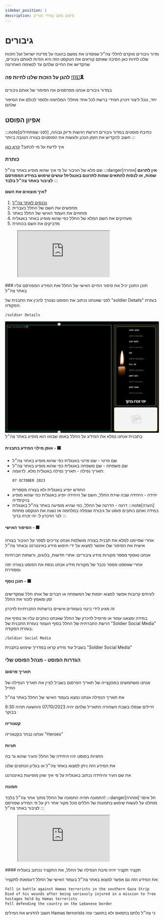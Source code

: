 ```yaml
---
sidebar_position: 1
description: פרסום פוסט במדור גיבורים 
---
```


# גיבורים
מדור גיבורים מוקדם לחללי צה״ל שמסרנו את נפשם בהגנה על מדינת ישראל ועל הזכות שלנו לחיות כאן
הסיבה שאתם קוראים את הטקסט הזה היא הודות לאותם גיבורים, שהקדישו את החיים שלהם עד לנשימה האחרונה

### **להגן על הזכות שלנו לחיות פה** 🇮🇱🎗️

במדור גיבורים אנחנו מפרסמים את הסיפור של אותם גיבורים

יחד, נוכל ליצור זיכרון תמידי ברשת לכל אחד מחללי המלחמה ולספר לכולם את הסיפור שלהם

## אפיון הפוסט
:::note[לפני שמתחילים]
כתיבת פוסטים במדור גיבורים דורשת רגישות ודיוק גבוהה,
חשוב להקדיש את הזמן הנכון ולעשות את הפוסטים בצורה הטובה ביותר
:::

איך לדעת על מי לכתוב? [קרא כאן](/learn/app/task-heroes)
### כותרת
שם מלא של הגיבור על פי איך שהוא מופיע באתר צה״ל
:::danger[אזהרה]
**אין לתרגם שמות, או לנסות להתאים שמות לתרגום באנגלית! עושים שימוש במידע המפורסם לציבור באתר צה״ל בלבד**
:::

#### איך מוצאים את השם?
1. [נכנסים לאתר צה״ל](https://www.idf.il/%D7%A0%D7%95%D7%A4%D7%9C%D7%99%D7%9D/%D7%97%D7%9C%D7%9C%D7%99-%D7%94%D7%9E%D7%9C%D7%97%D7%9E%D7%94/)
2. מחפשים את השם של החלל בעברית
3. פותחים את העמוד האישי של החלל באתר
4. מעתיקים את השם המלא של החלל כפי שהוא מופיע באתר באנגלית
5. מדביקים את השם בכותרת
   
<figure className="media">
  <div data-oembed-url="https://www.wizardshot.com/embed/tutorials/10109-navigate-through-idf-website-to-access-personal-page">
    <div style={{ position: 'relative', height: 0, paddingBottom: '65%', pointerEvents: 'unset' }}>
      <iframe 
        src="https://www.wizardshot.com/embed/tutorials/10109-navigate-through-idf-website-to-access-personal-page" 
        style={{ position: 'absolute', width: '100%', height: '100%', top: 0, left: 0, border: 'none', borderRadius: '4px' }}
      ></iframe>
    </div>
  </div>
</figure>
### תוכן
התוכן יכיל את סיפור החיים האישי של החלל ואת המידע המפורסם עליו באתר צה״ל

לפני שאנחנו נכתוב את הפוסט נצטרך להכין את התבנית של "soldier Details" בעזרת הפקודה:
```
/soldier Details
```
![alt text](sol.png)
בתבנית אנחנו נמלא את המידע על החלל באופו שבואו הוא מופיע באתר צה״ל
#### אופן מילוי המידע בתבנית - 🟨
* שם פרטי - שם פרטי באנגלית כפי שהוא מופיע באתר צה״ל
* שם משפחה - שם משפחה באנגלית כפי שהוא מופיע באתר צה״ל
* תאריך נפילה - תאריך נפילה באנגלית מלא. 
    לדוגמה:
    ```
    07 OCTOBER 2023
    ```
    החודש יופיע באנגלית ולא בצורה מספרית
* יחידה - היחידה שבה שירת החלל, השם של היחידה יופיע באנגלית כפי שהוא מופיע בויקיפדיה 
* דרגה - הדרגה של החלל, כפי שהיא מופיעה באתר צה״ל באנגלית
:::note[הערה]
במידה ואתם כותבים פוסט על גיבורה שנפלה במלחמה אז נשנה את הטקסט מתחת לנר הזיכרון ל:
יהי זכרה ברוך
:::
#### הסיפור האישי - 🟩
אחרי שסיימנו למלא את תבנית בצורה מושלמת אנחנו צריכים לספר על הגיבור בצורה אישית
את הסיפור שלו אפשר למצוא על ידי חיפוש מידע באינטרנט ובאתר צה״ל

אנחנו נאסוף מספר מקורות מידע ציבוריים: אתרי חדשות, בלוגים, ורשתות חברתיות

אחרי שאספנו מספר נכבד של מקורות מידע אנחנו ננסח את הפוסט בצורה יפה ומסודרת

#### תוכן נוסף - 🟩

לעיתים קרובות אפשר למצוא יוזמות של המשפחה או חברים של אותו חלל שמקדישים זמן ומאמץ לזכור את החלל

זה מגיע לידי ביטוי בעמודים אישיים ברשתות החברתיות לזיכרון

במידה ומצאנו עמוד או פרופיל לזיכרון של החלל שאנחנו כותבים עליו אז נוסיף את הרשת החברתית של החלל בסוף העמוד
בעזרת התבנית של "Soldier Social Media" בעזרת הפקודה:
```
/Soldier Social Media
```
בשביל עוד מידע קראו במדריך שימוש בתבנית "Soldier Social Media"
### הגדרות הפוסט - מנהל הפוסט שלי
#### תאריך פרסום
אנחנו משתמשים בפונקצייה של תאריך הפרסום בשביל לציין את תאריך הנפילה של החייל 

את תאריך הנפילה אנחנו נמצא בעמוד האישי של החלל באתר צה״ל

חיילים שנפלו בשבת השחורה התאריל שלהם יהיה 07/10/2023 וההשעה תהיה 6:30 בבוקר
#### קטגוריה
אנחנו נבחר בקטגוריה "Heroes"
#### תגיות
התגיות בפוסט יהיו היחידה של החלל והעיר שהוא גר בה

את המידע הזה ניתן למצוא באתר צה״ל או בגליון הנתונים שלנו

את שם העיר והיחידה נכתוב באנגלית על פי איך שהן מופיעות באינטרנט
#### תמונה
התמונה תהיה התמונה של החלל מתוך אתר צה״ל בלבד!
:::danger[אזהרה]
חל איסר מוחלט על לעשות שימוש בתמונות של חללים מכל מקור אחר
רק על פי המידע שפורסם לציבור באתר צה״ל
:::
<figure className="media">
  <div data-oembed-url="https://www.wizardshot.com/embed/tutorials/10110-">
    <div style={{ position: 'relative', height: 0, paddingBottom: '65%', pointerEvents: 'unset' }}>
      <iframe 
        src="https://www.wizardshot.com/embed/tutorials/10110-" 
        style={{ position: 'absolute', width: '100%', height: '100%', top: 0, left: 0, border: 'none', borderRadius: '4px' }}
      ></iframe>
    </div>
  </div>
</figure>
#### תקציר
תקציר יהיה סיבת הנפילה של החלל, את התקציר נכתוב באנלית

את המידע הזה גם אפשר למצוא באתר צה״ל בעמוד האישי של החלל
דוגמאות לתקציר:
```
Fell in battle against Hamas terrorists in the southern Gaza Strip
Died of his wounds after being seriously injured in a mission to free hostages held by Hamas terrorists
Fell defending the country on the Lebanese border
```
חשוב להדגיש את המילים Hamas terrorists כי צה״ל נלחם בחמאס ולא בתושבי עזה
